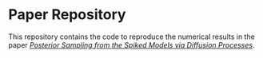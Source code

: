 # Paper Repository
 This repository contains the code to reproduce the numerical results in the paper [*Posterior Sampling from the Spiked Models via Diffusion Processes*](https://arxiv.org/abs/2304.11449).
